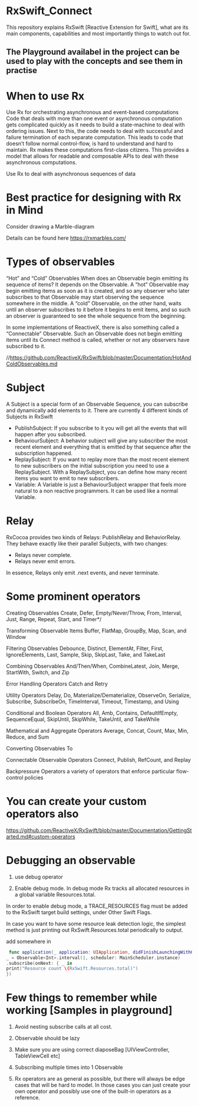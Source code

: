 # RxSwift_Connect
This repository explains RxSwift [Reactive Extension for Swift], what are its main components, capabilities and most importantly things to watch out for.

## The Playground availabel in the project can be used to play with the concepts and see them in practise

# When to use Rx

Use Rx for orchestrating asynchronous and event-based computations
Code that deals with more than one event or asynchronous computation gets complicated quickly as it needs to build a state-machine to deal with ordering issues. Next to this, the code needs to deal with successful and failure termination of each separate computation. This leads to code that doesn’t follow normal control-flow, is hard to understand and hard to maintain.
    Rx makes these computations first-class citizens. This provides a model that allows for readable and composable APIs to deal with these asynchronous computations. 

Use Rx to deal with asynchronous sequences of data


# Best practice for designing with Rx in Mind
Consider drawing a Marble-diagram

Details can be found here https://rxmarbles.com/

# Types of observables

“Hot” and “Cold” Observables
When does an Observable begin emitting its sequence of items? It depends on the Observable. A “hot” Observable may begin emitting items as soon as it is created, and so any observer who later subscribes to that Observable may start observing the sequence somewhere in the middle. A “cold” Observable, on the other hand, waits until an observer subscribes to it before it begins to emit items, and so such an observer is guaranteed to see the whole sequence from the beginning.

In some implementations of ReactiveX, there is also something called a “Connectable” Observable. Such an Observable does not begin emitting items until its Connect method is called, whether or not any observers have subscribed to it.

//https://github.com/ReactiveX/RxSwift/blob/master/Documentation/HotAndColdObservables.md

# Subject
A Subject is a special form of an Observable Sequence, you can subscribe and dynamically add elements to it. There are currently 4 different kinds of Subjects in RxSwift

* PublishSubject: If you subscribe to it you will get all the events that will happen after you subscribed.
* BehaviourSubject: A behavior subject will give any subscriber the most recent element and everything that is emitted by that sequence after the subscription happened.
* ReplaySubject: If you want to replay more than the most recent element to new subscribers on the initial subscription you need to use a ReplaySubject. With a ReplaySubject, you can define how many recent items you want to emit to new subscribers.
* Variable: A Variable is just a BehaviourSubject wrapper that feels more natural to a non reactive programmers. It can be used like a normal Variable.
 
# Relay
RxCocoa provides two kinds of Relays: PublishRelay and BehaviorRelay. They behave exactly like their parallel Subjects, with two changes:
 
* Relays never complete.
* Relays never emit errors.
 
In essence, Relays only emit .next events, and never terminate.
 
 # Some prominent operators

Creating Observables
Create, Defer, Empty/Never/Throw, From, Interval, Just, Range, Repeat, Start, and Timer*/
 
Transforming Observable Items
Buffer, FlatMap, GroupBy, Map, Scan, and Window

Filtering Observables
Debounce, Distinct, ElementAt, Filter, First, IgnoreElements, Last, Sample, Skip, SkipLast, Take, and TakeLast

Combining Observables
And/Then/When, CombineLatest, Join, Merge, StartWith, Switch, and Zip

Error Handling Operators
Catch and Retry

Utility Operators
Delay, Do, Materialize/Dematerialize, ObserveOn, Serialize, Subscribe, SubscribeOn, TimeInterval, Timeout, Timestamp, and Using

Conditional and Boolean Operators
All, Amb, Contains, DefaultIfEmpty, SequenceEqual, SkipUntil, SkipWhile, TakeUntil, and TakeWhile

Mathematical and Aggregate Operators
Average, Concat, Count, Max, Min, Reduce, and Sum

Converting Observables
To
 
Connectable Observable Operators
Connect, Publish, RefCount, and Replay
 
Backpressure Operators
a variety of operators that enforce particular flow-control policies

# You can create your custom operators also

https://github.com/ReactiveX/RxSwift/blob/master/Documentation/GettingStarted.md#custom-operators

# Debugging an observable

1) use debug operator

2) Enable debug mode. In debug mode Rx tracks all allocated resources in a global variable Resources.total.
 
In order to enable debug mode, a TRACE_RESOURCES flag must be added to the RxSwift target build settings, under Other Swift Flags.

In case you want to have some resource leak detection logic, the simplest method is just printing out RxSwift.Resources.total periodically to output.

add somewhere in
```swift
 func application(_ application: UIApplication, didFinishLaunchingWithOptions launchOptions: [UIApplicationLaunchOptionsKey : Any]? = nil)
_ = Observable<Int>.interval(1, scheduler: MainScheduler.instance)
.subscribe(onNext: { _ in
print("Resource count \(RxSwift.Resources.total)")
})
```
    
# Few things to remember while working [Samples in playground]

1. Avoid nesting subscribe calls at all cost.

2. Observable should be lazy

3. Make sure you are using correct diaposeBag [UIViewController, TableViewCell etc]

4. Subscribing multiple times into 1 Observable

5. Rx operators are as general as possible, but there will always be edge cases that will be hard to model. In those cases you can just create your own operator and possibly use one of the built-in operators as a reference.

